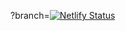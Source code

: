 ?branch=[![Netlify Status](https://api.netlify.com/api/v1/badges/61389e52-a436-4a1b-b0f4-5cf0cd982eac/deploy-status)](https://app.netlify.com/sites/meu-portifolio-jhonattan-ferri/deploys)